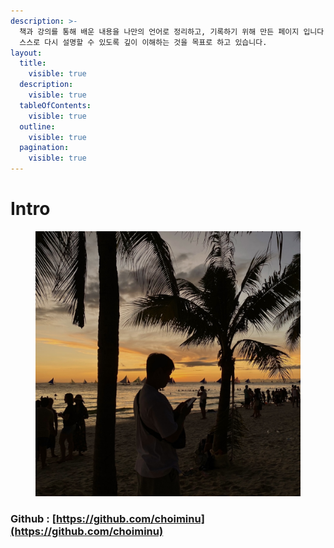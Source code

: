 ```yaml
---
description: >-
  책과 강의를 통해 배운 내용을 나만의 언어로 정리하고, 기록하기 위해 만든 페이지 입니다. 학습한 내용을 단순히 정리하는 것 뿐만 아니라,
  스스로 다시 설명할 수 있도록 깊이 이해하는 것을 목표로 하고 있습니다.
layout:
  title:
    visible: true
  description:
    visible: true
  tableOfContents:
    visible: true
  outline:
    visible: true
  pagination:
    visible: true
---
```


# Intro

<figure><img src=".gitbook/assets/468d19ad8c7d45d182a789385c836198.jpeg" alt=""><figcaption></figcaption></figure>

### Github : [https://github.com/choiminu](https://github.com/choiminu)

